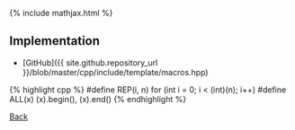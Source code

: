 {% include mathjax.html %}



## Implementation

- [GitHub]({{ site.github.repository_url }}/blob/master/cpp/include/template/macros.hpp)

{% highlight cpp %}
#define REP(i, n) for (int i = 0; i < (int)(n); i++)
#define ALL(x) (x).begin(), (x).end()
{% endhighlight %}

[Back](../..)
